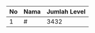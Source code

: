 | No | Nama            | Jumlah Level |
|----|-----------------|--------------|
| 1  | #    |    3432        |
